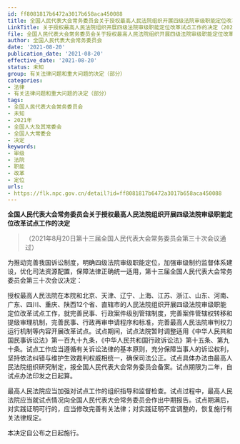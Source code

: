 ```yaml
---
id: ff8081817b6472a3017b658aca450088
title: 全国人民代表大会常务委员会关于授权最高人民法院组织开展四级法院审级职能定位改革试点工作的决定
LinkTitle: 关于授权最高人民法院组织开展四级法院审级职能定位改革试点工作的决定（2021）
file: 全国人民代表大会常务委员会关于授权最高人民法院组织开展四级法院审级职能定位改革试点工作的决定_20210820_ff8081817b6472a3017b658aca450088.docx
author: 全国人民代表大会常务委员会
date: '2021-08-20'
publication_date: '2021-08-20'
effective_date: '2021-08-20'
status: 未知
group: 有关法律问题和重大问题的决定（部分）
categories:
- 法律
- 有关法律问题和重大问题的决定（部分）
tags:
- 全国人民代表大会常务委员会
- 未知
- 2021年
- 全国人大及其常委会
- 全国人大常委会
- 决定
keywords:
- 审级
- 法院
- 职能
- 改革
- 定位
urls:
- https://flk.npc.gov.cn/detail?id=ff8081817b6472a3017b658aca450088
---
```


**全国人民代表大会常务委员会关于授权最高人民法院组织开展四级法院审级职能定位改革试点工作的决定**

> （2021年8月20日第十三届全国人民代表大会常务委员会第三十次会议通过）

为推动完善我国诉讼制度，明确四级法院审级职能定位，加强审级制约监督体系建设，优化司法资源配置，保障法律正确统一适用，第十三届全国人民代表大会常务委员会第三十次会议决定：

授权最高人民法院在本院和北京、天津、辽宁、上海、江苏、浙江、山东、河南、广东、四川、重庆、陕西12个省、直辖市的人民法院组织开展四级法院审级职能定位改革试点工作，就完善民事、行政案件级别管辖制度，完善案件管辖权转移和提级审理机制，完善民事、行政再审申请程序和标准，完善最高人民法院审判权力运行机制等内容开展改革试点。试点期间，试点法院暂时调整适用《中华人民共和国民事诉讼法》第一百九十九条，《中华人民共和国行政诉讼法》第十五条、第九十条。试点工作应当遵循有关诉讼法律的基本原则，充分保障当事人的诉讼权利，坚持依法纠错与维护生效裁判权威相统一，确保司法公正。试点具体办法由最高人民法院组织研究制定，报全国人民代表大会常务委员会备案。试点期限为二年，自试点办法印发之日起算。

最高人民法院应当加强对试点工作的组织指导和监督检查。试点过程中，最高人民法院应当就试点情况向全国人民代表大会常务委员会作出中期报告。试点期满后，对实践证明可行的，应当修改完善有关法律；对实践证明不宜调整的，恢复施行有关法律规定。

本决定自公布之日起施行。
